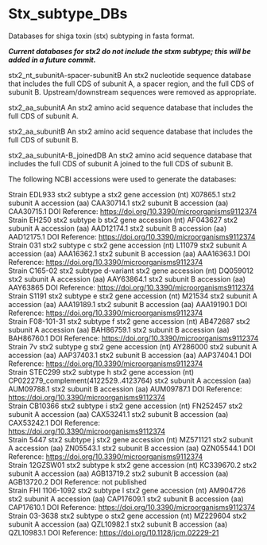 # Stx_subtype_DBs
Databases for shiga toxin (stx) subtyping in fasta format. 

***Current databases for stx2 do not include the stxm subtype; this will be added in a future commit.***

stx2_nt_subunitA-spacer-subunitB
An stx2 nucleotide sequence database that includes the full CDS of subunit A, a spacer region, and the full CDS of subunit B. Upstream/downstream sequences were removed as appropriate. 

stx2_aa_subunitA
An stx2 amino acid sequence database that includes the full CDS of subunit A.

stx2_aa_subunitB
An stx2 amino acid sequence database that includes the full CDS of subunit B.

stx2_aa_subunitA-B_joinedDB
An stx2 amino acid sequence database that includes the full CDS of subunit A joined to the full CDS of subunit B.

The following NCBI accessions were used to generate the databases: 

Strain	EDL933	stx2 subtype	a	stx2 gene accession (nt)	X07865.1	stx2 subunit A accession (aa)	CAA30714.1	stx2 subunit B accession (aa)	CAA30715.1	DOI Reference: 	https://doi.org/10.3390/microorganisms9112374		
Strain	EH250	stx2 subtype	b	stx2 gene accession (nt)	AF043627	stx2 subunit A accession (aa)	AAD12174.1	stx2 subunit B accession (aa)	AAD12175.1	DOI Reference: 	https://doi.org/10.3390/microorganisms9112374		
Strain	031	stx2 subtype	c	stx2 gene accession (nt)	L11079	stx2 subunit A accession (aa)	AAA16362.1	stx2 subunit B accession (aa)	AAA16363.1 	DOI Reference: 	https://doi.org/10.3390/microorganisms9112374		
Strain	C165-02	stx2 subtype	d-variant	stx2 gene accession (nt)	DQ059012	stx2 subunit A accession (aa)	AAY63864.1	stx2 subunit B accession (aa)	AAY63865	DOI Reference: 	https://doi.org/10.3390/microorganisms9112374		
Strain	S1191	stx2 subtype	e	stx2 gene accession (nt)	M21534	stx2 subunit A accession (aa)	AAA19189.1	stx2 subunit B accession (aa)	AAA19190.1	DOI Reference: 	https://doi.org/10.3390/microorganisms9112374		
Strain	F08-101-31	stx2 subtype	f	stx2 gene accession (nt)	AB472687	stx2 subunit A accession (aa)	BAH86759.1	stx2 subunit B accession (aa)	BAH86760.1	DOI Reference: 	https://doi.org/10.3390/microorganisms9112374		
Strain	7v	stx2 subtype	g	stx2 gene accession (nt)	AY286000	stx2 subunit A accession (aa)	AAP37403.1	stx2 subunit B accession (aa)	AAP37404.1	DOI Reference: 	https://doi.org/10.3390/microorganisms9112374		
Strain	STEC299	stx2 subtype	h	stx2 gene accession (nt)	CP022279_complement(4122529..4123764)	stx2 subunit A accession (aa)	AUM09788.1	stx2 subunit B accession (aa)	AUM09787.1	DOI Reference: 	https://doi.org/10.3390/microorganisms9112374		
Strain	CB10366	stx2 subtype	i	stx2 gene accession (nt)	FN252457	stx2 subunit A accession (aa)	CAX53241.1	stx2 subunit B accession (aa)	CAX53242.1	DOI Reference: 	https://doi.org/10.3390/microorganisms9112374		
Strain	5447	stx2 subtype	j	stx2 gene accession (nt)	MZ571121	stx2 subunit A accession (aa)	ZN05543.1	stx2 subunit B accession (aa)	QZN05544.1	DOI Reference: 	https://doi.org/10.3390/microorganisms9112374		
Strain	12GZSW01	stx2 subtype	k	stx2 gene accession (nt)	KC339670.2	stx2 subunit A accession (aa)	AGB13719.2	stx2 subunit B accession (aa)	AGB13720.2	DOI Reference: 	not published		
Strain	FHI 1106-1092	stx2 subtype	l	stx2 gene accession (nt)	AM904726	stx2 subunit A accession (aa)	CAP17609.1	stx2 subunit B accession (aa)	CAP17610.1	DOI Reference: 	https://doi.org/10.3390/microorganisms9112374		
Strain	03-3638	stx2 subtype	o	stx2 gene accession (nt)	MZ229604	stx2 subunit A accession (aa)	QZL10982.1	stx2 subunit B accession (aa)	QZL10983.1	DOI Reference: 	https://doi.org/10.1128/jcm.02229-21		

